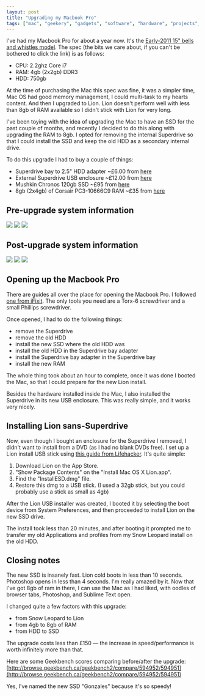 ```yaml
---
layout: post
title: "Upgrading my Macbook Pro"
tags: ["mac", "geekery", "gadgets", "software", "hardware", "projects", "blog", "consumerism"]
---
```

I've had my Macbook Pro for about a year now. It's the [Early-2011 15" bells and whistles model](http://www.everymac.com/systems/apple/macbook_pro/stats/macbook-pro-core-i7-2.2-15-early-2011-unibody-thunderbolt-specs.html). The spec (the bits we care about, if you can't be bothered to click the link) is as follows:

- CPU: 2.2ghz Core i7
- RAM: 4gb (2x2gb) DDR3
- HDD: 750gb

<!-- more -->

At the time of purchasing the Mac this spec was fine, it was a simpler time, Mac OS had good memory management, I could multi-task to my hearts content. And then I upgraded to Lion. Lion doesn't perform well with less than 8gb of RAM available so I didn't stick with Lion for very long.

I've been toying with the idea of upgrading the Mac to have an SSD for the past couple of months, and recently I decided to do this along with upgrading the RAM to 8gb. I opted for removing the internal Superdrive so that I could install the SSD and keep the old HDD as a secondary internal drive.

To do this upgrade I had to buy a couple of things:

- Superdrive bay to 2.5" HDD adapter ~£6.00 from [here](http://www.suntekstore.co.uk/product-10010809-25_inch_the_second_sata_hdd_ssd_caddy_for_apple_macbook.html)
- External Superdrive USB enclosure ~£12.00 from [here](http://cgi.ebay.co.uk/ws/eBayISAPI.dll?ViewItem&item=320817912050)
- Mushkin Chronos 120gb SSD ~£95 from [here](http://www.aria.co.uk/Products/Components/Solid+State+Drives/Mushkin+Chronos+120GB+2.5%22+SATA-III+Solid+State+Hard+Drive+?productId=45660)
- 8gb (2x4gb) of Corsair PC3-10666C9 RAM ~£35 from [here](http://www.aria.co.uk/Products/Components/Memory+-+RAM/SODIMM+-+Laptops+%2F+Compact+PC/SODIMM+DDR3/8GB+Corsair+Value+Select+%282x4GB%29+DDR3+PC3-10666C9+1333MHz+1.5v+SODIMM+Memory+-+CMSO8GX3M2A1333C9+?productId=47381)

## Pre-upgrade system information
![](http://f.cl.ly/items/1p0N3e1I3d1K0o2k0A0k/Screen%20shot%202012-03-30%20at%2018.13.30.png)
![](http://f.cl.ly/items/0G2i1g0g080D342U3q2e/Screen%20shot%202012-03-30%20at%2018.14.01.png)
![](http://f.cl.ly/items/3Y1g1o1t0p3w3j3U2d1a/Screen%20shot%202012-03-30%20at%2018.14.28.png)

## Post-upgrade system information
![](http://f.cl.ly/items/2p2t1i401O0X2T0L1U0m/Screen%20Shot%202012-03-31%20at%2014.55.49.png)
![](http://f.cl.ly/items/0l0T1U0j0R1j1G0r0p1P/Screen%20Shot%202012-03-31%20at%2014.56.23.png)
![](http://f.cl.ly/items/2y3S2v31290d2k1b1V3h/Screen%20Shot%202012-03-31%20at%2014.56.27.png)


## Opening up the Macbook Pro
There are guides all over the place for opening the Macbook Pro. I followed [one from iFixit](http://www.ifixit.com/Device/MacBook_Pro_15%22_Unibody_Early_2011#guideList). The only tools you need are a Torx-6 screwdriver and a small Phillips screwdriver.

Once opened, I had to do the following things:

- remove the Superdrive
- remove the old HDD
- install the new SSD where the old HDD was
- install the old HDD in the Superdrive bay adapter
- install the Superdrive bay adapter in the Superdrive bay
- install the new RAM

The whole thing took about an hour to complete, once it was done I booted the Mac, so that I could prepare for the new Lion install.

Besides the hardware installed inside the Mac, I also installed the Superdrive in its new USB enclosure. This was really simple, and it works very nicely.

## Installing Lion sans-Superdrive
Now, even though I bought an enclosure for the Superdrive I removed, I didn't want to install from a DVD (as I had no blank DVDs free). I set up a Lion install USB stick using [this guide from Lifehacker](http://lifehacker.com/5823096/how-to-burn-your-own-lion-install-dvd-or-flash-drive). It's quite simple:

1. Download Lion on the App Store.
2. "Show Package Contents" on the "Install Mac OS X Lion.app".
3. Find the "InstallESD.dmg" file.
4. Restore this dmg to a USB stick. (I used a 32gb stick, but you could probably use a stick as small as 4gb)

After the Lion USB installer was created, I booted it by selecting the boot device from System Preferences, and then proceeded to install Lion on the new SSD drive.

The install took less than 20 minutes, and after booting it prompted me to transfer my old Applications and profiles from my Snow Leopard install on the old HDD.

## Closing notes
The new SSD is insanely fast. Lion cold boots in less than 10 seconds. Photoshop opens in less than 4 seconds. I'm really amazed by it. Now that I've got 8gb of ram in there, I can use the Mac as I had liked, with oodles of browser tabs, Photoshop, and Sublime Text open.

I changed quite a few factors with this upgrade:

- from Snow Leopard to Lion
- from 4gb to 8gb of RAM
- from HDD to SSD

The upgrade costs less than £150 &mdash; the increase in speed/performance is worth infinitely more than that.

Here are some Geekbench scores comparing before/after the upgrade: [http://browse.geekbench.ca/geekbench2/compare/594952/594951](http://browse.geekbench.ca/geekbench2/compare/594952/594951)

Yes, I've named the new SSD "Gonzales" because it's so speedy!
